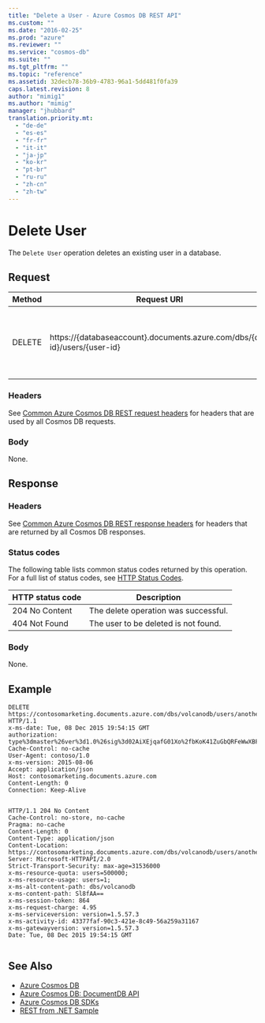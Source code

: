 ```yaml
---
title: "Delete a User - Azure Cosmos DB REST API"
ms.custom: ""
ms.date: "2016-02-25"
ms.prod: "azure"
ms.reviewer: ""
ms.service: "cosmos-db"
ms.suite: ""
ms.tgt_pltfrm: ""
ms.topic: "reference"
ms.assetid: 32decb78-36b9-4783-96a1-5dd481f0fa39
caps.latest.revision: 8
author: "mimig1"
ms.author: "mimig"
manager: "jhubbard"
translation.priority.mt: 
  - "de-de"
  - "es-es"
  - "fr-fr"
  - "it-it"
  - "ja-jp"
  - "ko-kr"
  - "pt-br"
  - "ru-ru"
  - "zh-cn"
  - "zh-tw"
---
```

# Delete User
The `Delete User` operation deletes an existing user in a database. 
  
## Request  
  
|Method|Request URI|Description|  
|------------|-----------------|-----------------|  
|DELETE|https://{databaseaccount}.documents.azure.com/dbs/{db-id}/users/{user-id}|Note that the {databaseaccount} is the name of the Azure Cosmos DB account created under your subscription.|  
  
### Headers  
See [Common Azure Cosmos DB REST request headers](common-documentdb-rest-request-headers.md) for headers that are used by all Cosmos DB requests.  
  
### Body  
None.  
  
## Response  
  
### Headers  
See [Common Azure Cosmos DB REST response headers](common-documentdb-rest-response-headers.md) for headers that are returned by all Cosmos DB responses.  
  
### Status codes  
The following table lists common status codes returned by this operation. For a full list of status codes, see [HTTP Status Codes](https://msdn.microsoft.com/library/azure/dn783364.aspx).  
  
|HTTP status code|Description|  
|----------------------|-----------------|  
|204 No Content|The delete operation was successful.|  
|404 Not Found|The user to be deleted is not found.|  
  
### Body  
None.  
  
## Example  
  
```  
DELETE https://contosomarketing.documents.azure.com/dbs/volcanodb/users/another_user HTTP/1.1  
x-ms-date: Tue, 08 Dec 2015 19:54:15 GMT  
authorization: type%3dmaster%26ver%3d1.0%26sig%3d02AiXEjqafG01Xo%2fbKoK41ZuGbQRFeWwXBFlaB%2bQFIg%3d  
Cache-Control: no-cache  
User-Agent: contoso/1.0  
x-ms-version: 2015-08-06  
Accept: application/json  
Host: contosomarketing.documents.azure.com  
Content-Length: 0  
Connection: Keep-Alive  
  
```  
  
```  
HTTP/1.1 204 No Content  
Cache-Control: no-store, no-cache  
Pragma: no-cache  
Content-Length: 0  
Content-Type: application/json  
Content-Location: https://contosomarketing.documents.azure.com/dbs/volcanodb/users/another_user  
Server: Microsoft-HTTPAPI/2.0  
Strict-Transport-Security: max-age=31536000  
x-ms-resource-quota: users=500000;  
x-ms-resource-usage: users=1;  
x-ms-alt-content-path: dbs/volcanodb  
x-ms-content-path: Sl8fAA==  
x-ms-session-token: 864  
x-ms-request-charge: 4.95  
x-ms-serviceversion: version=1.5.57.3  
x-ms-activity-id: 43377faf-90c3-421e-8c49-56a259a31167  
x-ms-gatewayversion: version=1.5.57.3  
Date: Tue, 08 Dec 2015 19:54:15 GMT  
  
```  
  
## See Also  
* [Azure Cosmos DB](https://docs.microsoft.com/azure/cosmos-db/introduction) 
* [Azure Cosmos DB: DocumentDB API](https://docs.microsoft.com/azure/cosmos-db/documentdb-introduction)   
* [Azure Cosmos DB SDKs](https://docs.microsoft.com/en-us/azure/cosmos-db/documentdb-sdk-dotnet)   
* [REST from .NET Sample](https://github.com/Azure/azure-documentdb-dotnet/tree/master/samples/rest-from-.net)  
  
  

